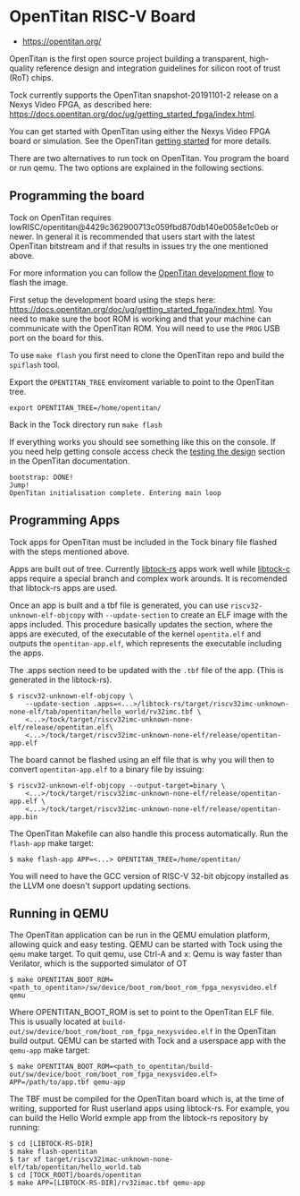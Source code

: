 OpenTitan RISC-V Board
=================

- https://opentitan.org/

OpenTitan is the first open source project building a transparent, high-quality reference design and integration guidelines for silicon root of trust (RoT) chips.

Tock currently supports the OpenTitan snapshot-20191101-2 release on a Nexys Video FPGA, as described here: https://docs.opentitan.org/doc/ug/getting_started_fpga/index.html.

You can get started with OpenTitan using either the Nexys Video FPGA board or simulation. See the OpenTitan [getting started](https://docs.opentitan.org/doc/ug/getting_started/index.html) for more details.

There are two alternatives to run tock on OpenTitan. You program the board or run qemu. The two options are explained in the following sections.

Programming the board 
---------------------

Tock on OpenTitan requires lowRISC/opentitan@4429c362900713c059fbd870db140e0058e1c0eb or newer. In general it is recommended that users start with the latest OpenTitan bitstream and if that results in issues try the one mentioned above.

For more information you can follow the [OpenTitan development flow](https://docs.opentitan.org/doc/ug/getting_started_fpga/index.html#testing-the-demo-design) to flash the image.

First setup the development board using the steps here: https://docs.opentitan.org/doc/ug/getting_started_fpga/index.html. You need to make sure the boot ROM is working and that your machine can communicate with the OpenTitan ROM. You will need to use the `PROG` USB port on the board for this.

To use `make flash` you first need to clone the OpenTitan repo and build the `spiflash` tool.

Export the `OPENTITAN_TREE` enviroment variable to point to the OpenTitan tree.  
<!--- This export is not needed. Because if the instructions of the OT setup have been followed, $REPO_TOP can 
be used instead of exporting a new variable. This is lazy developement.-->


```shell
export OPENTITAN_TREE=/home/opentitan/
```

Back in the Tock directory run `make flash`

If everything works you should see something like this on the console. If you need help getting console access check the [testing the design](https://docs.opentitan.org/doc/ug/getting_started_fpga/index.html#testing-the-demo-design) section in the OpenTitan documentation.

```
bootstrap: DONE!
Jump!
OpenTitan initialisation complete. Entering main loop
```
Programming Apps
----------------

Tock apps for OpenTitan must be included in the Tock binary file flashed with the steps mentioned above.

Apps are built out of tree. Currently [libtock-rs](https://github.com/tock/libtock-rs) apps work well while [libtock-c](https://github.com/tock/libtock-c) apps require a special branch and complex work arounds. It is recomended that libtock-rs apps are used.

Once an app is built and a tbf file is generated, you can use `riscv32-unknown-elf-objcopy` with `--update-section` to create an ELF image with the
apps included. This procedure basically updates the section, where the apps are executed, of the executable of the kernel `opentita.elf` and outputs the 
`opentitan-app.elf`, which represents the executable including the apps.

The .apps section need to be updated with the `.tbf` file of the app. (This is generated in the libtock-rs).

```shell
$ riscv32-unknown-elf-objcopy \
    --update-section .apps=<...>/libtock-rs/target/riscv32imc-unknown-none-elf/tab/opentitan/hello_world/rv32imc.tbf \
    <...>/tock/target/riscv32imc-unknown-none-elf/release/opentitan.elf\
    <...>/tock/target/riscv32imc-unknown-none-elf/release/opentitan-app.elf
```
The board cannot be flashed using an elf file that is why you will then to convert  `opentitan-app.elf` to a binary file by issuing:

```shell
$ riscv32-unknown-elf-objcopy --output-target=binary \
    <...>/tock/target/riscv32imc-unknown-none-elf/release/opentitan-app.elf \
    <...>/tock/target/riscv32imc-unknown-none-elf/release/opentitan-app.bin
```

The OpenTitan Makefile can also handle this process automatically. Run the `flash-app` make target:

```shell
$ make flash-app APP=<...> OPENTITAN_TREE=/home/opentitan/
```

You will need to have the GCC version of RISC-V 32-bit objcopy installed as the LLVM one doesn't support updating sections.


Running in QEMU
---------------
The OpenTitan application can be run in the QEMU emulation platform, allowing quick and easy testing. QEMU can be started 
with Tock using the `qemu` make target. To quit qemu, use Ctrl-A and x:
 Qemu is way faster than Verilator, which is the supported simulator of OT 

```shell
$ make OPENTITAN_BOOT_ROM=<path_to_opentitan>/sw/device/boot_rom/boot_rom_fpga_nexysvideo.elf qemu
```

Where OPENTITAN_BOOT_ROM is set to point to the OpenTitan ELF file. This is usually located at `build-out/sw/device/boot_rom/boot_rom_fpga_nexysvideo.elf` in the OpenTitan build output. QEMU can be started with Tock and a userspace app with the `qemu-app` make target:

```shell
$ make OPENTITAN_BOOT_ROM=<path_to_opentitan/build-out/sw/device/boot_rom/boot_rom_fpga_nexysvideo.elf> APP=/path/to/app.tbf qemu-app
```

The TBF must be compiled for the OpenTitan board which is, at the time of writing, supported for Rust userland apps using libtock-rs. For example, you can build
the Hello World exmple app from the libtock-rs repository by running:
```
$ cd [LIBTOCK-RS-DIR]
$ make flash-opentitan
$ tar xf target/riscv32imac-unknown-none-elf/tab/opentitan/hello_world.tab
$ cd [TOCK_ROOT]/boards/opentitan
$ make APP=[LIBTOCK-RS-DIR]/rv32imac.tbf qemu-app
```

